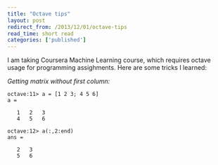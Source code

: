 ```yaml
---
title: "Octave tips"
layout: post
redirect_from: /2013/12/01/octave-tips
read_time: short read
categories: ['published']
---
```


I am taking Coursera Machine Learning course, which requires octave usage for programming assighments. Here are some tricks I learned:

*Getting matrix without first column:*

```
octave:11> a = [1 2 3; 4 5 6]
a =

   1   2   3
   4   5   6

octave:12> a(:,2:end)
ans =

   2   3
   5   6
```
